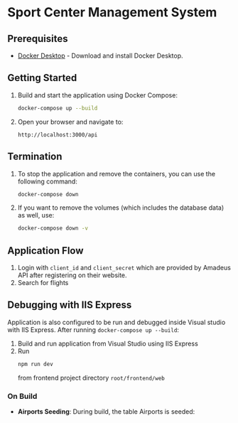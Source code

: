 # Sport Center Management System

## Prerequisites

- [Docker Desktop](https://www.docker.com/products/docker-desktop) - Download and install Docker Desktop.

## Getting Started

1. Build and start the application using Docker Compose:

   ```bash
   docker-compose up --build
   ```

2. Open your browser and navigate to:

   ```
   http://localhost:3000/api
   ```

## Termination

1. To stop the application and remove the containers, you can use the following command:

   ```bash
   docker-compose down
   ```

2. If you want to remove the volumes (which includes the database data) as well, use:

   ```bash
   docker-compose down -v
   ```

## Application Flow

1. Login with ```client_id``` and ```client_secret``` which are provided by Amadeus API after registering on their website.
2. Search for flights


## Debugging with IIS Express

Application is also configured to be run and debugged inside Visual studio with IIS Express.
After running ```docker-compose up --build```:
1. Build and run application from Visual Studio using IIS Express
2. Run
   ```bash
   npm run dev
   ```
   from frontend project directory ```root/frontend/web```

### On Build

- **Airports Seeding**: During build, the table Airports is seeded:
